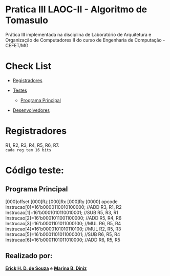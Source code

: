 # Pratica III LAOC-II - Algoritmo de Tomasulo
Prática III implementada na disciplina de Laboratório de Arquitetura e Organização de Computadores II do curso de Engenharia de Computação - CEFET/MG

Check List
=================

<!--ts-->   
   * [Registradores](#registradores)
   * [Testes](#código-teste)
     * [Programa Principal](#programa-principal)    

   * [Desenvolvedores](#realizado-por)
<!--te-->


Registradores
============
R1, R2, R3, R4, R5, R6, R7. <br />
``` cada reg tem 16 bits ```


Código teste:
============

Programa Principal
-----
[000]offset [000]Rz [000]Rx [000]Ry [0000] opcode <br />
Instrucao[0]=16'b0000110010100000; //ADD R3, R1, R2 <br />
Instrucao[1]=16'b0001010110010001; //SUB R5, R3, R1 <br />
Instrucao[2]=16'b0001011001100000; //ADD R5, R4, R6 <br />
Instrucao[3]=16'b0001101011000100; //MUL R6, R5, R4 <br />
Instrucao[4]=16'b0000101010110100; //MUL R2, R5, R3 <br />
Instrucao[5]=16'b0001101011000001; //SUB R6, R5, R4 <br />
Instrucao[6]=16'b0001101011010000; //ADD R6, R5, R5 <br />

## Realizado por:

[**Erick H. D. de Souza**](https://github.com/ErickHDdS) e
[**Marina B. Diniz**](https://github.com/pixel-debug)
